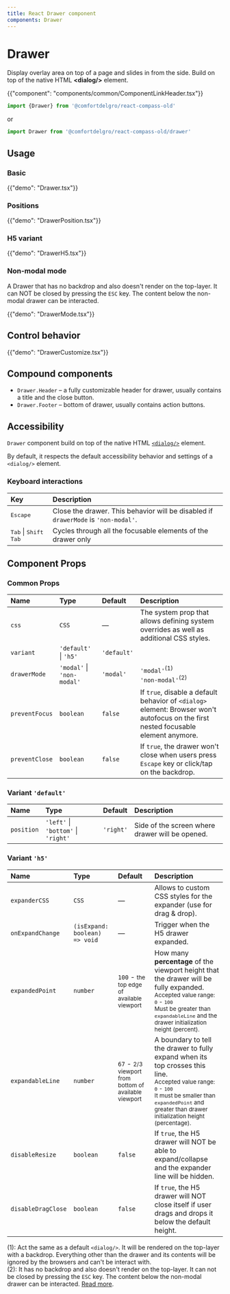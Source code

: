 ```yaml
---
title: React Drawer component
components: Drawer
---
```


# Drawer

<p class="description">Display overlay area on top of a page and slides in from the side. Build on top of the native HTML <strong>&#60;dialog/></strong> element.
</p>

{{"component": "components/common/ComponentLinkHeader.tsx"}}

```jsx
import {Drawer} from '@comfortdelgro/react-compass-old'
```

or

```jsx
import Drawer from '@comfortdelgro/react-compass-old/drawer'
```

## Usage

### Basic

{{"demo": "Drawer.tsx"}}

### Positions

{{"demo": "DrawerPosition.tsx"}}

### H5 variant

{{"demo": "DrawerH5.tsx"}}

### Non-modal mode

A Drawer that has no backdrop and also doesn't render on the top-layer. It can NOT be closed by pressing the `ESC` key.
The content below the non-modal drawer can be interacted.

{{"demo": "DrawerMode.tsx"}}

## Control behavior

{{"demo": "DrawerCustomize.tsx"}}

## Compound components

- `Drawer.Header` – a fully customizable header for drawer, usually contains a title and the close button.
- `Drawer.Footer` – bottom of drawer, usually contains action buttons.

## Accessibility

`Drawer` component build on top of the native HTML [`<dialog/>`](https://developer.mozilla.org/en-US/docs/Web/HTML/Element/dialog/) element.

By default, it respects the default accessibility behavior and settings of a `<dialog/>` element.

### Keyboard interactions

| Key                                               | Description                                                                        |
| :------------------------------------------------ | :--------------------------------------------------------------------------------- |
| <kbd>Escape</kbd>                                 | Close the drawer. This behavior will be disabled if `drawerMode` is `'non-modal'`. |
| <kbd>Tab</kbd> \| <kbd>Shift</kbd> <kbd>Tab</kbd> | Cycles through all the focusable elements of the drawer only                       |

## Component Props

### Common Props

| Name           | Type                       | Default     | Description                                                                                                                         |
| :------------- | :------------------------- | :---------- | :---------------------------------------------------------------------------------------------------------------------------------- |
| `css`          | `CSS`                      | —           | The system prop that allows defining system overrides as well as additional CSS styles.                                             |
| `variant`      | `'default'` \| `'h5'`      | `'default'` |                                                                                                                                     |
| `drawerMode`   | `'modal'` \| `'non-modal'` | `'modal'`   | `'modal'`<sup>(1)</sup><br/>`'non-modal'`<sup>(2)</sup>                                                                             |
| `preventFocus` | `boolean`                  | `false`     | If `true`, disable a default behavior of `<dialog>` element: Browser won't autofocus on the first nested focusable element anymore. |
| `preventClose` | `boolean`                  | `false`     | If `true`, the drawer won't close when users press `Escape` key or click/tap on the backdrop.                                       |

### Variant `'default'`

| Name       | Type                                | Default   | Description                                     |
| :--------- | :---------------------------------- | :-------- | :---------------------------------------------- |
| `position` | `'left'` \| `'bottom'` \| `'right'` | `'right'` | Side of the screen where drawer will be opened. |

### Variant `'h5'`

| Name               | Type                          | Default                                                              | Description                                                                                                                                                                                                                                |
| :----------------- | :---------------------------- | :------------------------------------------------------------------- | :----------------------------------------------------------------------------------------------------------------------------------------------------------------------------------------------------------------------------------------- |
| `expanderCSS`      | `CSS`                         | —                                                                    | Allows to custom CSS styles for the expander (use for drag & drop).                                                                                                                                                                        |
| `onExpandChange`   | `(isExpand: boolean) => void` | —                                                                    | Trigger when the H5 drawer expanded.                                                                                                                                                                                                       |
| `expandedPoint`    | `number`                      | `100` - <small>the top edge of available viewport</small>            | How many **percentage** of the viewport height that the drawer will be fully expanded.<br/><small>Accepted value range: `0` - `100`<br/>Must be greater than `expandableLine` and the drawer initialization height (percent).</small>      |
| `expandableLine`   | `number`                      | `67` - <small>2/3 viewport from bottom of available viewport</small> | A boundary to tell the drawer to fully expand when its top crosses this line.<br/><small>Accepted value range: `0` - `100`<br/>It must be smaller than `expandedPoint` and greater than drawer initialization height (percentage).</small> |
| `disableResize`    | `boolean`                     | `false`                                                              | If `true`, the H5 drawer will NOT be able to expand/collapse and the expander line will be hidden.                                                                                                                                         |
| `disableDragClose` | `boolean`                     | `false`                                                              | If `true`, the H5 drawer will NOT close itself if user drags and drops it below the default height.                                                                                                                                        |

(1): Act the same as a default `<dialog/>`. It will be rendered on the top-layer with a backdrop. Everything other than the drawer and its contents will be ignored by the browsers and can't be interact with.<br/>
(2): It has no backdrop and also doesn't render on the top-layer. It can not be closed by pressing the `ESC` key. The content below the non-modal drawer can be interacted. [Read more](https://developer.mozilla.org/en-US/docs/Web/HTML/Element/dialog/#accessibility_considerations).
